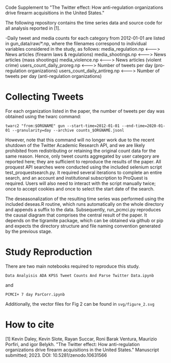 Code Supplement to "The Twitter effect: How anti-regulation organizations drive firearm acquisitions in the United States."

The following repository contains the time series data and source code for all analysis reported in [1]. 

-Daily tweet and media counts for each category from 2012-01-01 are listed in gun_data/raw/\*.np, where the filenames correspond to individual variables considered in the study, as follows:
 media_regulation.np <---> News articles (firearm laws & regulations)
 media_shootings.np <---> News articles (mass shootings)
 media_violence.np <---> News articles (violent crime)
 users_count_daily_proreg.np <---> Number of tweets per day (pro-regulation organizations)
 users_count_daily_antireg.np <---> Number of tweets per day (anti-regulation organizations)

# Collecting Tweets

For each organization listed in the paper, the number of tweets per day was obtained using the twarc command:

```{bash}
twarc2 "from:$ORGNAME" gun --start-time=2012-01-01 --end-time=2020-01-01 --granularity=day --archive counts_$ORGNAME.jsonl
```

However, note that this command will no longer work due to the recent shutdown of the Twitter Academic Research API, and we are likely prohibited from redistributing or retaining the original count data for the same reason.  Hence, only tweet counts aggregated by user category are reported here; they are sufficient to reproduce the results of the paper.  All proquest API searches were conducted using the included selenium script test_proquestsearch.py.  It required several iterations to complete an entire search, and an account and institutional subscription to ProQuest is required.  Users will also need to interact with the script manually twice; once to accept cookies and once to select the start date of the search.

The deseasonalization of the resulting time series was performed using the included deseas.R routine, which runs automatically on the whole directory and appends a suffix to the data. Subsequently, run_pcmci.py reproduces the causal diagram that comprises the central result of the paper.  It depends on the tigramite package, which can be obtained via github or pip and expects the directory structure and file naming convention generated by the previous stage.

# Study Reproduction

There are two main notebooks required to reproduce this study.

`Data Analyisis ADA KPSS Tweet Counts And Parse Twitter Data.ipynb`

and

`PCMCI+ 7 day ParCorr.ipynb`

Additionally, the vector files for Fig 2 can be found in `svg/figure_2.svg`

# How to cite


[1] Kevin Daley, Kevin Slote, Rayan Succar, Roni Barak Ventura, Maurizio Porfiri, and igor Belykh.  "The Twitter effect: How anti-regulation organizations drive firearm acquisitions in the United States."  Manuscript submitted; 2023. DOI: 10.5281/zenodo.10631566

